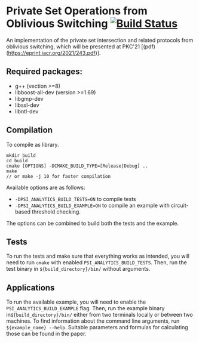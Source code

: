 # Private Set Operations from Oblivious Switching [![Build Status](https://travis-ci.org/encryptogroup/OPPRF-PSI.svg?branch=master)](https://travis-ci.org/encryptogroup/OPPRF-PSI)

An implementation of the private set intersection and related protocols from oblivious switching, which will be presented at 
PKC'21 \[(pdf)(https://eprint.iacr.org/2021/243.pdf)\].


## Required packages:
 - g++ (vection >=8) 
 - libboost-all-dev (version >=1.69) 
 - libgmp-dev 
 - libssl-dev 
 - libntl-dev

## Compilation

To compile as library.

```
mkdir build
cd build
cmake [OPTIONS] -DCMAKE_BUILD_TYPE=[Release|Debug] ..
make
// or make -j 10 for faster compilation
```

Available options are as follows:

- `-DPSI_ANALYTICS_BUILD_TESTS=ON` to compile tests
- `-DPSI_ANALYTICS_BUILD_EXAMPLE=ON` to compile an example with circuit-based threshold checking.

The options can be combined to build both the tests and the example.

## Tests

To run the tests and make sure that everything works as intended, 
you will need to run `cmake` with enabled `PSI_ANALYTICS_BUILD_TESTS`.
Then, run the test binary in `${build_directory}/bin/` without arguments.

## Applications

To run the available example, you will need to enable the `PSI_ANALYTICS_BUILD_EXAMPLE` flag.
Then, run the example binary in`${build_directory}/bin/` either from two terminals locally or 
between two machines.
To find information about the command line arguments, run `${example_name} --help`. 
Suitable parameters and formulas for calculating those can be found in the paper.
